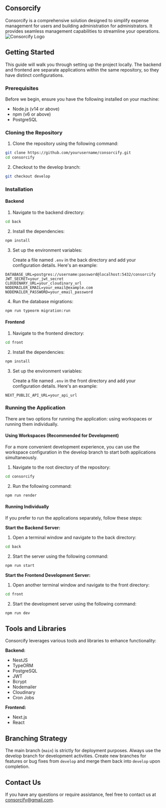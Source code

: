 ## Consorcify

Consorcify is a comprehensive solution designed to simplify expense management for users and building administration for administrators. It provides seamless management capabilities to streamline your operations.
![Consorcify Logo](https://asset.cloudinary.com/consorcify/94cdb1480c63f11af93d944f94fceacb)

## Getting Started

This guide will walk you through setting up the project locally. The backend and frontend are separate applications within the same repository, so they have distinct configurations.

### Prerequisites

Before we begin, ensure you have the following installed on your machine:

* Node.js (v14 or above)
* npm (v6 or above)
* PostgreSQL
### Cloning the Repository

1. Clone the repository using the following command:

```bash
git clone https://github.com/yourusername/consorcify.git
cd consorcify
```

2. Checkout to the develop branch:

```bash
git checkout develop
```

### Installation

#### Backend

1. Navigate to the backend directory:

```bash
cd back
```

2. Install the dependencies:

```bash
npm install
```

3. Set up the environment variables:

   Create a file named `.env` in the back directory and add your configuration details. Here's an example:

```
DATABASE_URL=postgres://username:password@localhost:5432/consorcify
JWT_SECRET=your_jwt_secret
CLOUDINARY_URL=your_cloudinary_url
NODEMAILER_EMAIL=your_email@example.com
NODEMAILER_PASSWORD=your_email_password
```

4. Run the database migrations:

```bash
npm run typeorm migration:run
```

#### Frontend

1. Navigate to the frontend directory:

```bash
cd front
```

2. Install the dependencies:

```bash
npm install
```

3. Set up the environment variables:

   Create a file named `.env` in the front directory and add your configuration details. Here's an example:

```
NEXT_PUBLIC_API_URL=your_api_url
```

### Running the Application

There are two options for running the application: using workspaces or running them individually.

#### Using Workspaces (Recommended for Development)

For a more convenient development experience, you can use the workspace configuration in the develop branch to start both applications simultaneously.

1. Navigate to the root directory of the repository:

```bash
cd consorcify
```

2. Run the following command:

```bash
npm run render
```

#### Running Individually

If you prefer to run the applications separately, follow these steps:

**Start the Backend Server:**

1. Open a terminal window and navigate to the back directory:

```bash
cd back
```

2. Start the server using the following command:

```bash
npm run start
```

**Start the Frontend Development Server:**

1. Open another terminal window and navigate to the front directory:

```bash
cd front
```

2. Start the development server using the following command:

```bash
npm run dev
```

## Tools and Libraries

Consorcify leverages various tools and libraries to enhance functionality:

**Backend:**

* NestJS
* TypeORM
* PostgreSQL
* JWT
* Bcrypt
* Nodemailer
* Cloudinary
* Cron Jobs

**Frontend:**

* Next.js
* React

## Branching Strategy

The main branch (`main`) is strictly for deployment purposes. Always use the develop branch for development activities. Create new branches for features or bug fixes from `develop` and merge them back into `develop` upon completion.

## Contact Us

If you have any questions or require assistance, feel free to contact us at consorcify@gmail.com.
